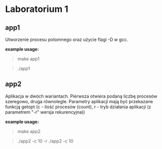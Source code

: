 Laboratorium 1
=========


app1
----
Utworzenie procesu potomnego oraz użycie flagi -D w gcc.

**example usage:**
> make app1

> ./app1

app2
----
Aplikacja w dwóch wariantach. Pierwsza otwiera podaną liczbę procesów szeregowo, druga równolegle.
Parametry aplikacji mają być przekazane funkcją getopt (c - ilość procesów (count), r - tryb działania aplikacji (z parametrem "-r" wersja rekurencyjna))
    
**example usage:**
> make app2

> ./app2 -c 10 -r
> ./app2 -c 10